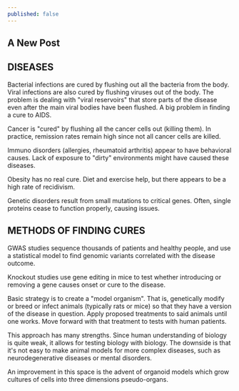 ```yaml
---
published: false
---
```

## A New Post

DISEASES
--------
Bacterial infections are cured by flushing out all the bacteria from the body. Viral infections are also cured by flushing viruses out of the body. The problem is dealing with "viral reservoirs" that store parts of the disease even after the main viral bodies have been flushed. A big problem in finding a cure to AIDS.

Cancer is "cured" by flushing all the cancer cells out (killing them). In practice, remission rates remain high since not all cancer cells are killed.

Immuno disorders (allergies, rheumatoid arthritis) appear to have behavioral causes. Lack of exposure to "dirty" environments might have caused these diseases.

Obesity has no real cure. Diet and exercise help, but there appears to be a high rate of recidivism.

Genetic disorders result from small mutations to critical genes. Often, single proteins cease to function properly, causing issues.

METHODS OF FINDING CURES
------------------------
GWAS studies sequence thousands of patients and healthy people, and use a statistical model to find genomic variants correlated with the disease outcome.

Knockout studies use gene editing in mice to test whether introducing or removing a gene causes onset or cure to the disease.

Basic strategy is to create a "model organism". That is, genetically modify or breed or infect animals (typically rats or mice) so that they have a version of the disease in question. Apply proposed treatments to said animals until one works. Move forward with that treatment to tests with human patients.

This approach has many strengths. Since human understanding of biology is quite weak, it allows for testing biology with biology. The downside is that it's not easy to make animal models for more complex diseases, such as neurodegenerative diseases or mental disorders.

An improvement in this space is the advent of organoid models which grow cultures of cells into three dimensions pseudo-organs.